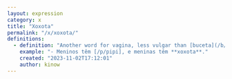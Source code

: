 ```yaml
---
layout: expression
category: x
title: "Xoxota"
permalink: "/x/xoxota/"
definitions:
  - definition: "Another word for vagina, less vulgar than [buceta](/b/buceta). May sound a bit childish or girly."
    example: "- Meninos têm [/p/pipi], e meninas têm **xoxota**."
    created: "2023-11-02T17:12:01"
    author: kinow
---
```


